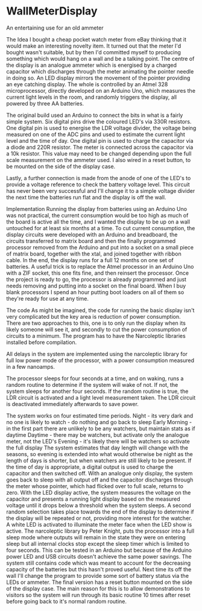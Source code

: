 # WallMeterDisplay
An entertaining use for an old ammeter

The Idea
​I bought a cheap pocket watch meter from eBay thinking that it would make an interesting novelty item. It turned out that the meter I'd bought wasn't suitable, but by then I'd committed myself to producing something which would hang on a wall and be a talking point. 
The centre of the display is an analogue ammeter which is energised by a charged capacitor which discharges through the meter animating the pointer needle in doing so. 
An LED display mirrors the movement of the pointer providing an eye catching display.
The whole is controlled by an Atmel 328 microprocessor, directly developed on an Arduino Uno, which measures the current light levels in the room, and randomly triggers the display, all powered by three AA batteries.

The original build used an Arduino to connect the bits in what is a fairly simple system. Six digital pins drive the coloured LED's via 330R resistors.
One digital pin is used to energise the LDR voltage divider, the voltage being measured on one of the ADC pins and used to estimate the current light level and the time of day.
One digital pin is used to charge the capacitor via a diode and 220R resistor.
The meter is connected across the capacitor via a 10k resistor. This value may need to be changed depending upon the full scale measurement on the ammeter used.
I also wired in a reset button, to be mounted on the side of the display case.

Lastly, a further connection is made from the anode of one of the LED's to provide a voltage reference to check the battery voltage level. This circuit has never been very successful and I'll change it to a simple voltage divider the next time the batteries run flat and the display is off the wall. 

Implementation
​Running the display from batteries using an Arduino Uno was not practical, the current consumption would be too high as much of the board is active all the time, and I wanted the display to be up on a wall untouched for at least six months at a time. 
To cut current consumption, the display circuits were developed with an Arduino and breadboard, the circuits transferred to matrix board and then the finally programmed processor removed from the Arduino and put into a socket on a small piece of matrix board, together with the xtal, and joined together with ribbon cable.
In the end, the display runs for a full 12 months on one set of batteries.
A useful trick is to replace the Atmel processor in an Arduino Uno with a ZIF socket, this one fits fine, and then reinsert the processor. Once the project is ready to go, the processor is already programmed and just needs removing and putting into a socket on the final board. When I buy blank processors I spend an hour putting boot loaders on all of them so they're ready for use at any time.

The code
As might be imagined, the code for running the basic display isn't very complicated but the key area is reduction of power consumption. There are two approaches to this, one is to only run the display when its likely someone will see it, and secondly to cut the power consumption of circuits to a minimum.
The program has to have the Narcoleptic libraries installed before compilation.

All delays in the system are implemented using the narcoleptic library for full low power mode of the processor, with a power consumption measured in a few nanoamps.

The processor sleeps for four seconds at a time, and on waking, runs a random routine to determine if the system will wake of not. If not, the system sleeps for another four seconds.
If the random routine is true, the LDR circuit is activated and a light level measurement taken. The LDR circuit is deactivated immediately afterwards to save power. 

The system works on four estimated time periods.
Night - its very dark and no one is likely to watch - do nothing and go back to sleep
Early Morning - in the first part there are unlikely to be any watchers, but maintain stats as if daytime
Daytime - there may be watchers, but activate only the analogue meter, not the LED's
Evening - it's likely there will be watchers so activate the full display
The system estimates that day length will change with the seasons​, so evening is extended into what would otherwise be night as the length of days is shorter, but when watchers are still likely to be present.
If the time of day is appropriate, a digital output is used to charge the capacitor and then switched off. With an analogue only display, the system goes back to sleep with all output off and the capacitor discharges through the meter whose pointer, which had flicked over to full scale, returns to zero.
With the LED display active, the system measures the voltage on the capacitor and presents a running light display based on the measured voltage until it drops below a threshold when the system sleeps.
A second random selection takes place towards the end of the display to determine if the display will be repeated or not, providing more interest for the watcher.
A white LED is activated to illuminate the meter face when the LED show is active.
The narcoleptic library by Peter Knight, puts the processor into a full sleep mode where outputs will remain in the state they were on entering sleep but all internal clocks stop except the sleep timer which is limited to four seconds. This can be tested in an Arduino but because of the Arduino power LED and USB circuits doesn't achieve the same power savings.
The system still contains code which was meant to account for the decreasing capacity of the batteries but this hasn't proved useful. Next time its off the wall I'll change the program to provide some sort of battery status via the LEDs or ammeter.
The final version has a reset button mounted on the side of the display case. The main reason for this is to allow demonstrations to visitors so the system will run through its basic routine 10 times after reset before going back to it's normal random routine.

